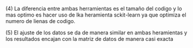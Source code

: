 (4) La diferencia entre ambas herramientas es el tamaño del codigo y lo mas optimo es hacer uso de lka heramienta sckit-learn ya que optimiza el numero de lienas de codigo.

(5) El ajuste de los datos se da de manera similar en ambas heramientas y los resultados encajan con la matriz de datos de manera casi exacta
